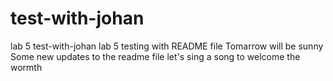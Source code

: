 # test-with-johan
lab 5 test-with-johan
lab 5 testing with README file
Tomarrow will be sunny
Some new updates to the readme file 
let's sing a song to welcome the wormth